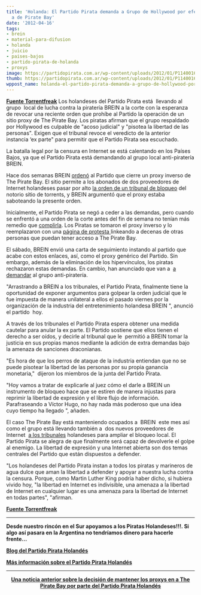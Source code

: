 ```yaml
---
title: 'Holanda: El Partido Pirata demanda a Grupo de Hollywood por efectuar más censura
  a de Pirate Bay'
date: '2012-04-16'
tags:
- brein
- material-para-difusion
- holanda
- juicio
- paises-bajos
- partido-pirata-de-holanda
- proxys
image: https://partidopirata.com.ar/wp-content/uploads/2012/01/P1140016.jpg
thumb: https://partidopirata.com.ar/wp-content/uploads/2012/01/P1140016-150x150.jpg
wppost_name: holanda-el-partido-pirata-demanda-a-grupo-de-hollywood-por-efectuar-mas-censura-a-de-pirate-bay
---
```


<strong><a href="https://torrentfreak.com/pirate-party-sues-hollywood-backed-group-over-pirate-bay-censorship-120416/" target="_blank">Fuente Torrentfreak</a></strong>
Los holandeses del Partido Pirata está  llevando al grupo  local de lucha contra la piratería BREIN a la corte con la esperanza de revocar una reciente orden que prohíbe al Partido la operación de un sitio proxy de The Pirate Bay. Los piratas afirman que el grupo respaldado por Hollywood es culpable de "acoso judicial" y "pisotea la libertad de las personas". Exigen que el tribunal revoce el veredicto de la anterior instancia ‘ex parte" para permitir que el Partido Pirata sea escuchado.

La batalla legal por la censura en Internet se está calentando en los Países Bajos, ya que el Partido Pirata está demandando al grupo local anti-piratería BREIN.

Hace dos semanas BREIN <a href="http://torrentfreak.com/pirate-party-refuses-to-shutdown-pirate-bay-proxy-faces-lawsuit-120403/">ordenó</a> al Partido que cierre un proxy inverso de The Pirate Bay. El sitio permite a los abonados de dos proveedores de Internet holandeses pasar por alto <a href="http://torrentfreak.com/dutch-isps-ordered-to-block-the-pirate-bay-120111/">la orden de un tribunal de bloqueo</a> del notorio sitio de torrents, y BREIN argumentó que el proxy estaba saboteando la presente orden.

Inicialmente, el Partido Pirata se negó a ceder a las demandas, pero cuando se enfrentó a una orden de la corte antes del fin de semana no tenían más remedio que <a href="http://torrentfreak.com/pirate-party-ordered-to-shut-down-pirate-bay-proxy-120414/">complirla</a>. Los Piratas se tomaron el proxy inverso y lo reemplazaron con una <a href="http://tpb.piratenpartij.nl/">página de protesta </a>linkeando a decenas de otras personas que puedan tener acceso a The Pirate Bay.

El sábado, BREIN envió una carta de seguimiento instando al partido que acabe con estos enlaces, así, como el proxy genérico del Partido. Sin embargo, además de la eliminación de los hipervínculos, los piratas rechazaron estas demandas. En cambio, han anunciado que van a  <a href="http://depiratenpartij.wordpress.com/2012/04/16/piraten-in-tegenaanval/">a demandar</a> al grupo anti-piratería.

"Arrastrando a BREIN a los tribunales, el Partido Pirata, finalmente tiene la oportunidad de exponer argumentos para golpear la orden judicial que le fue impuesta de manera unilateral a ellos el pasado viernes por la organización de la industria del entretenimiento holandesa BREIN ", anunció el partido  hoy.

A través de los tribunales el Partido Pirata espera obtener una medida cautelar para anular la ex parte. El Partido sostiene que ellos tienen el derecho a ser oídos, y decirle al tribunal que le  permitió a BREIN tomar la justicia en sus propias manos mediante la adición de extra demandas bajo la amenaza de sanciones draconianas.

"Es hora de que los perros de ataque de la industria entiendan que no se puede pisotear la libertad de las personas por su propia ganancia monetaria,"  dijeron los miembros de la junta del Partido Pirata.

"Hoy vamos a tratar de explicarle al juez cómo el darle a BREIN un instrumento de bloqueo hace que se estiren de manera injustas para reprimir la libertad de expresión y el libre flujo de información. Parafraseando a Víctor Hugo, no hay nada más poderoso que una idea cuyo tiempo ha llegado ", añaden.

El caso The Pirate Bay está manteniendo ocupados a  BREIN  este mes así como el grupo está llevando también a  dos nuevos proveedores de Internet  <a href="http://torrentfreak.com/more-dutch-isps-sued-over-pirate-bay-blockade-120224/">a los tribunales</a> holandeses para ampliar el bloqueo local.
El Partido Pirata se alegra de que finalmente será capaz de devolverle el golpe al enemigo. La libertad de expresión y una Internet abierta son dos temas centrales del Partido que están dispuestos a defender.

"Los holandeses del Partido Pirata instan a todos los piratas y marineros de agua dulce que aman la libertad a defender y apoyar a nuestra lucha contra la censura. Porque, como Martin Luther King podría haber dicho, si hubiera vivido hoy, "la libertad en Internet es indivisible, una amenaza a la libertad de Internet en cualquier lugar es una amenaza para la libertad de Internet en todas partes", "afirman.

<strong><a href="https://torrentfreak.com/pirate-party-sues-hollywood-backed-group-over-pirate-bay-censorship-120416/" target="_blank">Fuente Torrentfreak</a></strong>

<hr />

<strong>Desde nuestro rincón en el Sur apoyamos a los Piratas Holandeses!!!. Si algo así pasara en la Argentina no tendríamos dinero para hacerle frente...</strong>

<strong><a href="https://depiratenpartij.wordpress.com/" target="_blank">Blog del Partido Pirata Holandés</a></strong>

<strong><a href="https://en.wikipedia.org/wiki/Pirate_Party_of_the_Netherlands" target="_blank">Más información sobre el Partido Pirata Holandés</a>
</strong>

<hr />
<p style="text-align: center;"><strong><a href="https://partidopirata.com.ar/3782/holanda-partido-pirata-se-niega-al-cierre-del-proxy-de-the-pirate-bay-y-se-enfrenta-a-demanda">Una noticia anterior sobre la decisión de mantener los proxys en a The Pirate Bay por parte del Partido Pirata Holandés</a></strong></p>
